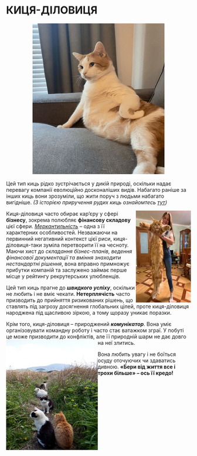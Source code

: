 # **КИЦЯ-ДІЛОВИЦЯ**   
<p align="center">
  <img width="360" height="410" src="киця-діловиця.jpg">
</p>

Цей тип киць рідко зустрічається у дикій природі, оскільки надає перевагу компанії еволюційно досконаліших видів. Набагато раніше за інших киць вони зрозуміли, що жити поруч з людьми набагато вигідніше. _(З історією приручення рудих киць ознайомтесь [тут](https://life.pravda.com.ua/society/2022/12/24/251979/))_ 

<img align="right" width="150" height="250" src="кд3.jpg">

Киця-діловиця часто обирає кар’єру у сфері **бізнесу**, зокрема полюбляє **фінансову складову** цієї сфери. _[Меркантильність](https://termin.in.ua/merkantyl-nist/)_ – одна з її характерних особливостей. Незважаючи на первинний негативний контекст цієї риси, киця-діловиця-таки зуміла перетворити її на чесноту. Маючи хист до _складання бізнес-планів, ведення фінансової документації та вміння знаходити нестандартні рішення_, вона вправно примножує прибутки компаній та заслужено займає перше місце у рейтингу рекрутерських улюбленців.

Цей тип киць прагне до _**швидкого успіху**_, оскільки не любить і не вміє чекати. **Нетерплячість** часто призводить до прийняття ризикованих рішень, що ставлять під загрозу досягнення глобальних цілей, проте киця-діловиця народжена під щасливою зіркою, а тому щоразу уникає поразки. 

Крім того, киця-діловиця – природжений _**комунікатор**_. Вона уміє організовувати командну роботу і часто стає ватажком зграї. У побуті це може призводити до конфліктів, але її природній шарм не дає довго на неї злитись. <img align="left" width="250" height="300" src="кд1.jpg">

Вона любить увагу і не боїться осуду оточуючих чи здаватись дивною. **«Бери від життя все і трохи більше» – ось її кредо!**
